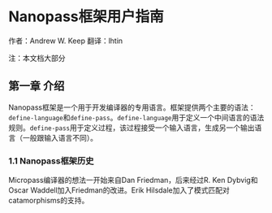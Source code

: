 # Nanopass框架用户指南

作者：Andrew W. Keep
翻译：lhtin

注：本文档大部分

## 第一章 介绍

Nanopass框架是一个用于开发编译器的专用语言。框架提供两个主要的语法：`define-language`和`define-pass`。`define-language`用于定义一个中间语言的语法规则。`define-pass`用于定义过程，该过程接受一个输入语言，生成另一个输出语言（一般跟输入语言不同）。

### 1.1 Nanopass框架历史

Micropass编译器的想法一开始来自Dan Friedman，后来经过R. Ken Dybvig和Oscar Waddell加入Friedman的改进。Erik Hilsdale加入了模式匹配对catamorphisms的支持。
